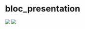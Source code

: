 # bloc_presentation

[![](https://img.shields.io/pub/v/bloc_presentation.svg?logo=dart)](https://pub.dev/packages/bloc_presentation)
[![](https://github.com/leancodepl/bloc_presentation/workflows/test/badge.svg)](https://github.com/leancodepl/bloc_presentation/actions)
